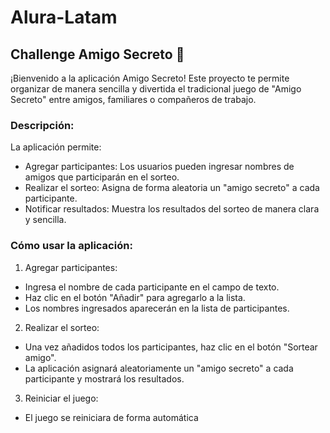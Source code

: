 # Alura-Latam

## Challenge Amigo Secreto 🎁
¡Bienvenido a la aplicación Amigo Secreto! Este proyecto te permite organizar de manera sencilla y divertida el tradicional juego de "Amigo Secreto" entre amigos, familiares o compañeros de trabajo.

### Descripción:

La aplicación permite:

  - Agregar participantes: Los usuarios pueden ingresar nombres de amigos que participarán en el sorteo.
  - Realizar el sorteo: Asigna de forma aleatoria un "amigo secreto" a cada participante.
  - Notificar resultados: Muestra los resultados del sorteo de manera clara y sencilla.

### Cómo usar la aplicación:

  1) Agregar participantes:

   - Ingresa el nombre de cada participante en el campo de texto.
   - Haz clic en el botón "Añadir" para agregarlo a la lista.
   - Los nombres ingresados aparecerán en la lista de participantes.

  2) Realizar el sorteo:

   - Una vez añadidos todos los participantes, haz clic en el botón "Sortear amigo".
   - La aplicación asignará aleatoriamente un "amigo secreto" a cada participante y mostrará los resultados.

  3) Reiniciar el juego:
     
   - El juego se reiniciara de forma automática
